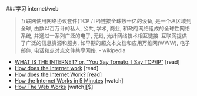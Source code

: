###学习 internet/web

>互联网使用网络协议套件(TCP / IP)链接全球数十亿的设备, 是一个从区域到全球, 由数以百万计的私人, 公共, 学术, 商业, 和政府网络组成的全球性网络系统, 并通过一系列广泛的电子, 无线, 光纤网络技术相互链接. 互联网提供了广泛的信息资源和服务, 如早期的超文本文档和应用万维网(WWW), 电子邮件, 电话和点对点文件共享网络. - wikipedia

* [WHAT IS THE INTERNET? or, "You Say Tomato, I Say TCP/IP"](http://www.20thingsilearned.com/en-US/what-is-the-internet/1) [read]
* [How does the Internet work](http://www.w3.org/wiki/How_does_the_Internet_work) [read]
* [How does the Internet Work?](http://web.stanford.edu/class/msande91si/www-spr04/readings/week1/InternetWhitepaper.htm) [read]
* [How the Internet Works in 5 Minutes](https://www.youtube.com/watch?v=7_LPdttKXPc) [watch]
* [How The Web Works](https://www.eventedmind.com/classes/how-the-web-works-7f40254c) [watch][$]
